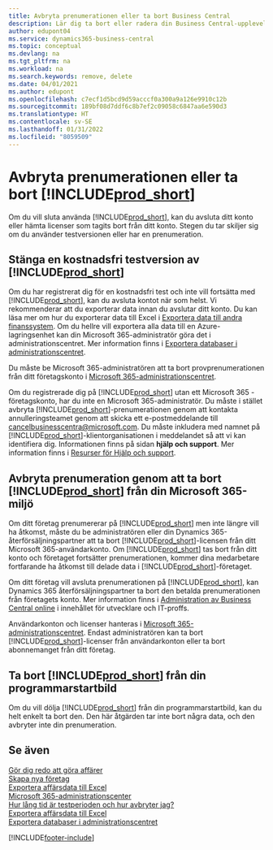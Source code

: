 ```yaml
---
title: Avbryta prenumerationen eller ta bort Business Central
description: Lär dig ta bort eller radera din Business Central-upplevelse om du har en provprenumeration eller om du har en betald prenumeration.
author: edupont04
ms.service: dynamics365-business-central
ms.topic: conceptual
ms.devlang: na
ms.tgt_pltfrm: na
ms.workload: na
ms.search.keywords: remove, delete
ms.date: 04/01/2021
ms.author: edupont
ms.openlocfilehash: c7ecf1d5bcd9d59acccf0a300a9a126e9910c12b
ms.sourcegitcommit: 189bf08d7ddf6c8b7ef2c09058c6847aa6e590d3
ms.translationtype: HT
ms.contentlocale: sv-SE
ms.lasthandoff: 01/31/2022
ms.locfileid: "8059509"
---
```

# <a name="unsubscribe-or-remove-prod_short"></a>Avbryta prenumerationen eller ta bort [!INCLUDE[prod_short](includes/prod_short.md)]

Om du vill sluta använda [!INCLUDE[prod_short](includes/prod_short.md)], kan du avsluta ditt konto eller hämta licenser som tagits bort från ditt konto. Stegen du tar skiljer sig om du använder testversionen eller har en prenumeration.  

## <a name="closing-your-free-trial-of-prod_short"></a>Stänga en kostnadsfri testversion av [!INCLUDE[prod_short](includes/prod_short.md)]

Om du har registrerat dig för en kostnadsfri test och inte vill fortsätta med [!INCLUDE[prod_short](includes/prod_short.md)], kan du avsluta kontot när som helst. Vi rekommenderar att du exporterar data innan du avslutar ditt konto. Du kan läsa mer om hur du exporterar data till Excel i [Exportera data till andra finanssystem](about-export-data.md#exporting-data-to-other-finance-systems). Om du hellre vill exportera alla data till en Azure-lagringsenhet kan din Microsoft 365-administratör göra det i administrationscentret. Mer information finns i [Exportera databaser i administrationscentret](/dynamics365/business-central/dev-itpro/administration/tenant-admin-center-database-export).  

Du måste be Microsoft 365-administratören att ta bort provprenumerationen från ditt företagskonto i [Microsoft 365-administrationscentret](https://admin.microsoft.com/).  

Om du registrerade dig på [!INCLUDE[prod_short](includes/prod_short.md)] utan ett Microsoft 365 -företagskonto, har du inte en Microsoft 365-administratör. Du måste i stället avbryta [!INCLUDE[prod_short](includes/prod_short.md)]-prenumerationen genom att kontakta annulleringsteamet genom att skicka ett e-postmeddelande till [cancelbusinesscentra@microsoft.com](mailto:cancelbusinesscentra@microsoft.com). Du måste inkludera med namnet på [!INCLUDE[prod_short](includes/prod_short.md)]-klientorganisationen i meddelandet så att vi kan identifiera dig. Informationen finns på sidan **hjälp och support**. Mer information finns i [Resurser för Hjälp och support](product-help-and-support.md).  

## <a name="unsubscribing-by-removing-prod_short-from-your-microsoft-365-experience"></a>Avbryta prenumeration genom att ta bort [!INCLUDE[prod_short](includes/prod_short.md)] från din Microsoft 365-miljö

Om ditt företag prenumererar på [!INCLUDE[prod_short](includes/prod_short.md)] men inte längre vill ha åtkomst, måste du be administratören eller din Dynamics 365-återförsäljningspartner att ta bort [!INCLUDE[prod_short](includes/prod_short.md)]-licensen från ditt Microsoft 365-användarkonto. Om [!INCLUDE[prod_short](includes/prod_short.md)] tas bort från ditt konto och företaget fortsätter prenumerationen, kommer dina medarbetare fortfarande ha åtkomst till delade data i [!INCLUDE[prod_short](includes/prod_short.md)]-företaget.  

Om ditt företag vill avsluta prenumerationen på [!INCLUDE[prod_short](includes/prod_short.md)], kan Dynamics 365 återförsäljningspartner ta bort den betalda prenumerationen från företagets konto. Mer information finns i [Administration av Business Central online](/dynamics365/business-central/dev-itpro/administration/tenant-administration) i innehållet för utvecklare och IT-proffs.  

Användarkonton och licenser hanteras i [Microsoft 365-administrationscentret](https://admin.microsoft.com/). Endast administratören kan ta bort [!INCLUDE[prod_short](includes/prod_short.md)]-licenser från användarkonton eller ta bort abonnemanget från ditt företag.  

## <a name="removing-prod_short-from-your-app-launcher"></a>Ta bort [!INCLUDE[prod_short](includes/prod_short.md)] från din programmarstartbild

Om du vill dölja [!INCLUDE[prod_short](includes/prod_short.md)] från din programmarstartbild, kan du helt enkelt ta bort den. Den här åtgärden tar inte bort några data, och den avbryter inte din prenumeration.  

## <a name="see-also"></a>Se även

[Gör dig redo att göra affärer](ui-get-ready-business.md)  
[Skapa nya företag](about-new-company.md)  
[Exportera affärsdata till Excel](about-export-data.md)  
[Microsoft 365-administrationscenter](https://admin.microsoft.com/)  
[Hur lång tid är testperioden och hur avbryter jag?](https://community.dynamics.com/business/b/financials/archive/2016/11/28/how-long-is-the-trial-period-and-how-do-i-cancel)  
[Exportera affärsdata till Excel](about-export-data.md)  
[Exportera databaser i administrationscentret](/dynamics365/business-central/dev-itpro/administration/tenant-admin-center-database-export)  


[!INCLUDE[footer-include](includes/footer-banner.md)]